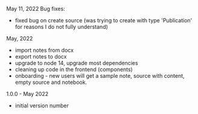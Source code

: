 
May 11, 2022
Bug fixes:
- fixed bug on create source (was trying to create with type 'Publication' for reasons I do not fully understand)

May, 2022
- import notes from docx
- export notes to docx
- upgrade to node 14, upgrade most dependencies
- cleaning up code in the frontend (components)
- onboarding - new users will get a sample note, source with content, empty source and notebook. 

1.0.0 - May 2022

- initial version number 